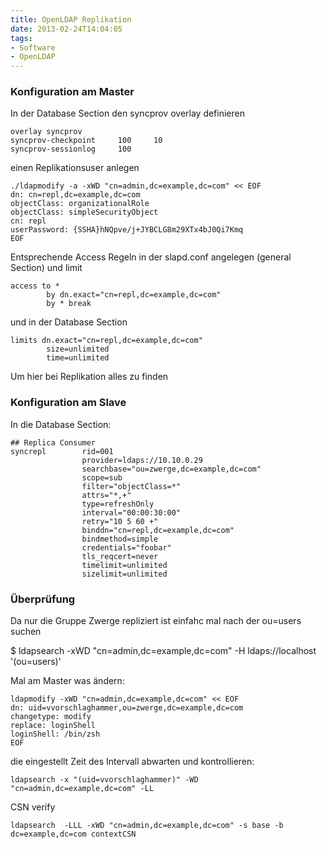 ```yaml
---
title: OpenLDAP Replikation
date: 2013-02-24T14:04:05
tags: 
- Software
- OpenLDAP
---
```


### Konfiguration am Master

In der Database Section den syncprov overlay definieren

    overlay syncprov
    syncprov-checkpoint     100     10
    syncprov-sessionlog     100

einen Replikationsuser anlegen

    ./ldapmodify -a -xWD "cn=admin,dc=example,dc=com" << EOF
    dn: cn=repl,dc=example,dc=com
    objectClass: organizationalRole
    objectClass: simpleSecurityObject
    cn: repl
    userPassword: {SSHA}hNQpve/j+JYBCLG8m29XTx4bJ0Qi7Kmq
    EOF

Entsprechende Access Regeln in der slapd.conf angelegen (general Section) und limit

    access to *
            by dn.exact="cn=repl,dc=example,dc=com"
            by * break

und in der Database Section

    limits dn.exact="cn=repl,dc=example,dc=com"
            size=unlimited
            time=unlimited

Um hier bei Replikation alles zu finden

### Konfiguration am Slave

In die Database Section:

    ## Replica Consumer
    syncrepl        rid=001
                    provider=ldaps://10.10.0.29
                    searchbase="ou=zwerge,dc=example,dc=com"
                    scope=sub
                    filter="objectClass=*"
                    attrs="*,+"
                    type=refreshOnly
                    interval="00:00:30:00"
                    retry="10 5 60 +"
                    binddn="cn=repl,dc=example,dc=com"
                    bindmethod=simple
                    credentials="foobar"
                    tls_reqcert=never
                    timelimit=unlimited
                    sizelimit=unlimited

### Überprüfung

Da nur die Gruppe Zwerge repliziert ist einfahc mal nach der ou=users suchen

$ ldapsearch -xWD "cn=admin,dc=example,dc=com" -H ldaps://localhost '(ou=users)'

Mal am Master was ändern:

    ldapmodify -xWD "cn=admin,dc=example,dc=com" << EOF
    dn: uid=vvorschlaghammer,ou=zwerge,dc=example,dc=com
    changetype: modify
    replace: loginShell
    loginShell: /bin/zsh
    EOF

die eingestellt Zeit des Intervall abwarten und kontrollieren:

    ldapsearch -x "(uid=vvorschlaghammer)" -WD "cn=admin,dc=example,dc=com" -LL

CSN verify

    ldapsearch  -LLL -xWD "cn=admin,dc=example,dc=com" -s base -b dc=example,dc=com contextCSN